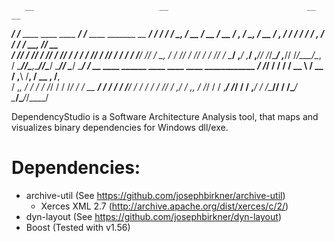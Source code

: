        __                            __                               __          __
  ____/ /___  ____  ____  ____  ____/ /___  ____  _______  __  ______/ /_  ______/ /_____
 / __, / __ \/ __ \/ __ \/ ,_ \/ __, / __ \/ ,_ \/ ___/ / / / / ___\, / / / / __, /_/ __ \
/ /_/ / /_/ / /_/ / /_/ / / / / /_/ / /_/ / / / / /__/ /_/ / _\__, / / /_/ / /_/ / / /_/ /
\____/ ,___/ ,___/ ,___/\/ /_/\____/ ,___/\/ /_/\___/\__, /  \____/\/\___,_\____/\/\____/
     \____/\/    \____/            \____/               \/
    __  ____  ______    ____  ____    ____  ____________
   / /_/ / / / / __ \  / __ \/ ,__\  /__, \/ __ \, /__, \
  / ,_, / / / / /_/ / / /_/ / / __  ____/ / / / / /___/ /
 / / / / /_/ / ,___/ / ,_, / /_/ / / ,___/ /_/ / / ,___/
 \/  \/\____/\/      \/  \/\____/  \____/\____/_/\____/

DependencyStudio is a Software Architecture Analysis tool, that maps and visualizes binary dependencies for Windows dll/exe.

# Dependencies:
* archive-util (See https://github.com/josephbirkner/archive-util)
  * Xerces XML 2.7 (http://archive.apache.org/dist/xerces/c/2/)
* dyn-layout (See https://github.com/josephbirkner/dyn-layout)
* Boost (Tested with v1.56)


